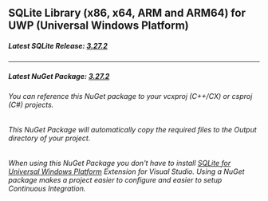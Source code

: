 ## SQLite Library (x86, x64, ARM and ARM64) for UWP (Universal Windows Platform)

##### Latest SQLite Release: [3.27.2](https://www.sqlite.org/chronology.html)

------
##### Latest NuGet Package: [3.27.2](https://www.nuget.org/packages/SQLite.Universal/)
###### You can reference this NuGet package to your vcxproj (C++/CX) or csproj (C#) projects.
###### This NuGet Package will automatically copy the required files to the Output directory of your project.

###### When using this NuGet Package you don't have to install [SQLite for Universal Windows Platform](https://marketplace.visualstudio.com/items?itemName=SQLiteDevelopmentTeam.SQLiteforUniversalWindowsPlatform#qna) Extension for Visual Studio. Using a NuGet package makes a project easier to configure and easier to setup Continuous Integration.
